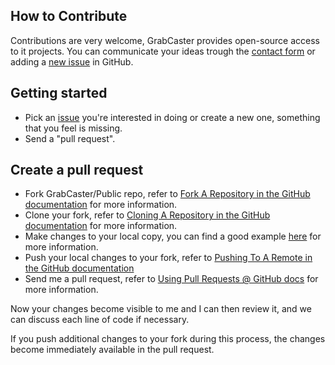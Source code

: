 ## How to Contribute

Contributions are very welcome, GrabCaster provides open-source access to it projects.
You can communicate your ideas trough the [contact form](http://grabcaster.com/grabcaster-contact/) or adding a [new issue](https://github.com/ninocrudele/GrabCaster.Framework/issues) in GitHub.

## Getting started

* Pick an [issue](https://github.com/ninocrudele/GrabCaster.Framework/issues) you're interested in doing or create a new one, something that you feel is missing.
* Send a "pull request".

## Create a pull request

* Fork GrabCaster/Public repo, refer to [Fork A Repository in the GitHub documentation](https://help.github.com/articles/fork-a-repo/) for more information.
* Clone your fork, refer to [Cloning A Repository in the GitHub documentation](https://help.github.com/articles/cloning-a-repository/) for more information.
* Make changes to your local copy, you can find a good example [here](https://git-scm.com/book/en/v2/Git-Basics-Recording-Changes-to-the-Repository) for more information.
* Push your local changes to your fork, refer to [Pushing To A Remote in the GitHub documentation](https://help.github.com/articles/pushing-to-a-remote/)
* Send me a pull request, refer to [Using Pull Requests @ GitHub docs](https://help.github.com/articles/using-pull-requests/) for more information.

Now your changes become visible to me and I can then review it, and we can discuss each line of code if necessary.

If you push additional changes to your fork during this process, the changes become immediately available in the pull request.
